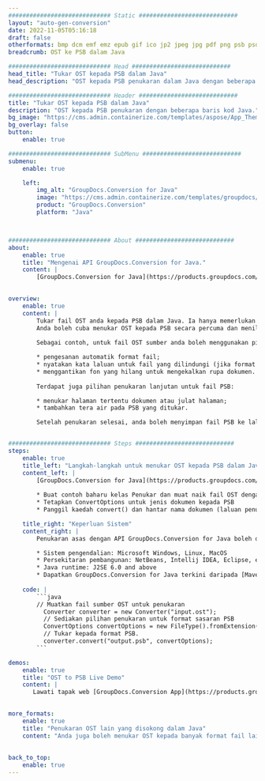```yaml
---
############################# Static ############################
layout: "auto-gen-conversion"
date: 2022-11-05T05:16:18
draft: false
otherformats: bmp dcm emf emz epub gif ico jp2 jpeg jpg pdf png psb psd svg svgz tex tga tif tiff webp wmf wmz xps
breadcrumb: OST ke PSB dalam Java

############################# Head ############################
head_title: "Tukar OST kepada PSB dalam Java"
head_description: "OST kepada PSB penukaran dalam Java dengan beberapa baris kod. Tukar lebih 160 format fail menggunakan API penukaran dokumen GroupDocs untuk Java"

############################# Header ############################
title: "Tukar OST kepada PSB dalam Java"
description: "OST kepada PSB penukaran dengan beberapa baris kod Java."
bg_image: "https://cms.admin.containerize.com/templates/aspose/App_Themes/V3/images/bg/header1.png"
bg_overlay: false
button:
    enable: true

############################# SubMenu ############################
submenu:
    enable: true

    left:
        img_alt: "GroupDocs.Conversion for Java"
        image: "https://cms.admin.containerize.com/templates/groupdocs/images/product-logos/90x90-noborder/groupdocs-conversion-java.png"
        product: "GroupDocs.Conversion"
        platform: "Java"



############################# About ############################
about:
    enable: true
    title: "Mengenai API GroupDocs.Conversion for Java."
    content: |
        [GroupDocs.Conversion for Java](https://products.groupdocs.com/conversion/java/) ialah API penukaran format fail lanjutan untuk menukar antara imej popular dan format dokumen seperti Microsoft Office, OpenDocument, PDF, HTML, e-mel, CAD. dan banyak lagi dengan hanya beberapa baris kod. API asli secara automatik mengesan format dokumen asal dan menawarkan banyak pilihan untuk menyesuaikan dokumen yang ditukar. Bersama-sama dengan fungsi mengekstrak maklumat daripada dokumen, ia juga menyokong caching hasil penukaran ke cakera tempatan secara lalai. Walau bagaimanapun, sebarang jenis storan cache boleh disokong dengan melaksanakan antara muka yang sesuai - Amazon S3, Dropbox, Google Drive, Windows Azure, Reddis atau mana-mana yang lain.
    

overview:
    enable: true
    content: |
        Tukar fail OST anda kepada PSB dalam Java. Ia hanya memerlukan beberapa baris kod Java pada mana-mana platform pilihan anda, seperti Windows, Linux, macOS.
        Anda boleh cuba menukar OST kepada PSB secara percuma dan menilai kualiti hasil penukaran. Bersama-sama dengan skrip penukaran fail mudah, anda boleh mencuba pilihan yang lebih canggih untuk memuatkan fail sumber OST dan menyimpan output PSB. 
        
        Sebagai contoh, untuk fail OST sumber anda boleh menggunakan pilihan pemuatan berikut:

        * pengesanan automatik format fail;
        * nyatakan kata laluan untuk fail yang dilindungi (jika format fail menyokongnya);
        * menggantikan fon yang hilang untuk mengekalkan rupa dokumen.
        
        Terdapat juga pilihan penukaran lanjutan untuk fail PSB:

        * menukar halaman tertentu dokumen atau julat halaman;
        * tambahkan tera air pada PSB yang ditukar.

        Setelah penukaran selesai, anda boleh menyimpan fail PSB ke laluan fail setempat anda atau ke mana-mana storan pihak ketiga seperti FTP, Amazon S3, Google Drive, Dropbox dll. Sila ambil perhatian - untuk menukar OST kepada PSB, anda tidak perlu memasang sebarang perisian tambahan, seperti MS Office, Open Office, Adobe Acrobat Reader dsb.


############################# Steps ############################
steps:
    enable: true
    title_left: "Langkah-langkah untuk menukar OST kepada PSB dalam Java"
    content_left: |
        [GroupDocs.Conversion for Java](https://products.groupdocs.com/conversion/java/) membenarkan pembangun menukar fail OST kepada PSB dengan mudah dengan beberapa baris kod.
        
        * Buat contoh baharu kelas Penukar dan muat naik fail OST dengan laluan penuh
        * Tetapkan ConvertOptions untuk jenis dokumen kepada PSB
        * Panggil kaedah convert() dan hantar nama dokumen (laluan penuh) dan format (PSB) sebagai parameter

    title_right: "Keperluan Sistem"
    content_right: |
        Penukaran asas dengan API GroupDocs.Conversion for Java boleh dilakukan dengan hanya beberapa baris kod. API kami disokong pada semua platform dan sistem pengendalian utama. Sebelum melaksanakan kod di bawah, pastikan anda mempunyai prasyarat berikut dipasang pada sistem anda.

        * Sistem pengendalian: Microsoft Windows, Linux, MacOS
        * Persekitaran pembangunan: NetBeans, Intellij IDEA, Eclipse, etc.
        * Java runtime: J2SE 6.0 and above
        * Dapatkan GroupDocs.Conversion for Java terkini daripada [Maven](https://repository.groupdocs.com/webapp/#/artifacts/browse/tree/General/repo/com/groupdocs/groupdocs-conversion)
         
    code: |
        ```java    
        // Muatkan fail sumber OST untuk penukaran
          Converter converter = new Converter("input.ost");
          // Sediakan pilihan penukaran untuk format sasaran PSB
          ConvertOptions convertOptions = new FileType().fromExtension("psb").getConvertOptions();
          // Tukar kepada format PSB.
          converter.convert("output.psb", convertOptions);
        ```

demos:
    enable: true
    title: "OST to PSB Live Demo"
    content: |
       Lawati tapak web [GroupDocs.Conversion App](https://products.groupdocs.app/conversion/family) kami dan cuba OST kepada PSB penukaran sekarang. Demo percuma mempunyai faedah berikut
          

more_formats:
    enable: true
    title: "Penukaran OST lain yang disokong dalam Java"
    content: "Anda juga boleh menukar OST kepada banyak format fail lain. Sila lihat senarai di bawah."
       
       
back_to_top:
    enable: true
---
```

